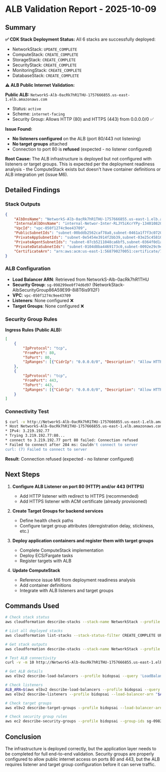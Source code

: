 # ALB Validation Report - 2025-10-09

## Summary

**✅ CDK Stack Deployment Status:**
All 6 stacks are successfully deployed:
- NetworkStack: `UPDATE_COMPLETE`
- ComputeStack: `CREATE_COMPLETE`
- StorageStack: `CREATE_COMPLETE`
- SecurityStack: `CREATE_COMPLETE`
- MonitoringStack: `CREATE_COMPLETE`
- DatabaseStack: `CREATE_COMPLETE`

**⚠️ ALB Public Internet Validation:**

**Public ALB:** `NetworkS-Alb-0acRk7hR1THU-1757666855.us-east-1.elb.amazonaws.com`
- Status: `active`
- Scheme: `internet-facing`
- Security Group: Allows HTTP (80) and HTTPS (443) from 0.0.0.0/0 ✅

**Issue Found:**
- **No listeners configured** on the ALB (port 80/443 not listening)
- **No target groups** attached
- Connection to port 80 is **refused** (expected - no listener configured)

**Root Cause:**
The ALB infrastructure is deployed but not configured with listeners or target groups. This is expected per the deployment readiness analysis - the ComputeStack exists but doesn't have container definitions or ALB integration yet (issue M6).

## Detailed Findings

### Stack Outputs
```json
{
    "AlbDnsName": "NetworkS-Alb-0acRk7hR1THU-1757666855.us-east-1.elb.amazonaws.com",
    "InternalAlbDnsName": "internal-Networ-Inter-RLJY5iKcrYPy-1340108204.us-east-1.elb.amazonaws.com",
    "VpcId": "vpc-050f1274c9ee43709",
    "PublicSubnetIds": "subnet-00bddb2562caf78a8,subnet-0461a1f7f3c072083",
    "PrivateAppSubnetIds": "subnet-0e5454e3914f2bb39,subnet-03e25c45810171424",
    "PrivateAgentSubnetIds": "subnet-07cb5211048ca6bf5,subnet-0364f0d1a88af361a",
    "PrivateDataSubnetIds": "subnet-0104d8ba4469173c0,subnet-0092e29c9e560d86f",
    "CertificateArn": "arn:aws:acm:us-east-1:568790270051:certificate/724d896f-d5ae-4173-a30f-e05298a9b411"
}
```

### ALB Configuration
- **Load Balancer ARN**: Retrieved from NetworkS-Alb-0acRk7hR1THU
- **Security Group**: `sg-098299ee0f74d6d97` (NetworkStack-AlbSecurityGroup86A59E99-8i8T6is91l2F)
- **VPC**: `vpc-050f1274c9ee43709`
- **Listeners**: None configured ❌
- **Target Groups**: None configured ❌

### Security Group Rules
**Ingress Rules (Public ALB):**
```json
[
    {
        "IpProtocol": "tcp",
        "FromPort": 80,
        "ToPort": 80,
        "IpRanges": [{"CidrIp": "0.0.0.0/0", "Description": "Allow HTTP"}]
    },
    {
        "IpProtocol": "tcp",
        "FromPort": 443,
        "ToPort": 443,
        "IpRanges": [{"CidrIp": "0.0.0.0/0", "Description": "Allow HTTPS"}]
    }
]
```

### Connectivity Test
```bash
$ curl -v http://NetworkS-Alb-0acRk7hR1THU-1757666855.us-east-1.elb.amazonaws.com
* Host NetworkS-Alb-0acRk7hR1THU-1757666855.us-east-1.elb.amazonaws.com:80 was resolved.
* IPv4: 3.219.192.77
* Trying 3.219.192.77:80...
* connect to 3.219.192.77 port 80 failed: Connection refused
* Failed to connect after 284 ms: Couldn't connect to server
curl: (7) Failed to connect to server
```

**Result**: Connection refused (expected - no listener configured)

## Next Steps

1. **Configure ALB Listener on port 80 (HTTP) and/or 443 (HTTPS)**
   - Add HTTP listener with redirect to HTTPS (recommended)
   - Add HTTPS listener with ACM certificate (already provisioned)

2. **Create Target Groups for backend services**
   - Define health check paths
   - Configure target group attributes (deregistration delay, stickiness, etc.)

3. **Deploy application containers and register them with target groups**
   - Complete ComputeStack implementation
   - Deploy ECS/Fargate tasks
   - Register targets with ALB

4. **Update ComputeStack**
   - Reference issue M6 from deployment readiness analysis
   - Add container definitions
   - Integrate with ALB listeners and target groups

## Commands Used

```bash
# Check stack status
aws cloudformation describe-stacks --stack-name NetworkStack --profile bidopsai --query 'Stacks[0].StackStatus'

# List all deployed stacks
aws cloudformation list-stacks --stack-status-filter CREATE_COMPLETE UPDATE_COMPLETE --profile bidopsai

# Get stack outputs
aws cloudformation describe-stacks --stack-name NetworkStack --profile bidopsai --query 'Stacks[0].Outputs'

# Test ALB connectivity
curl -v -m 10 http://NetworkS-Alb-0acRk7hR1THU-1757666855.us-east-1.elb.amazonaws.com

# Get ALB details
aws elbv2 describe-load-balancers --profile bidopsai --query 'LoadBalancers[?contains(DNSName, `NetworkS-Alb`)]'

# Check listeners
ALB_ARN=$(aws elbv2 describe-load-balancers --profile bidopsai --query 'LoadBalancers[?LoadBalancerName==`NetworkS-Alb-0acRk7hR1THU`].LoadBalancerArn' --output text)
aws elbv2 describe-listeners --profile bidopsai --load-balancer-arn "$ALB_ARN"

# Check target groups
aws elbv2 describe-target-groups --profile bidopsai --load-balancer-arn "$ALB_ARN"

# Check security group rules
aws ec2 describe-security-groups --profile bidopsai --group-ids sg-098299ee0f74d6d97
```

## Conclusion

The infrastructure is deployed correctly, but the application layer needs to be completed for full end-to-end validation. Security groups are properly configured to allow public internet access on ports 80 and 443, but the ALB requires listener and target group configuration before it can serve traffic.
